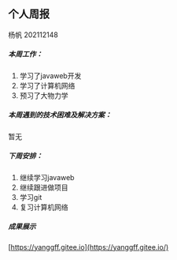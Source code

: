 ## 个人周报

杨帆 202112148

##### 本周工作：

1. 学习了javaweb开发
2. 学习了计算机网络
3. 预习了大物力学

##### 本周遇到的技术困难及解决方案：

暂无

##### 下周安排：

1. 继续学习javaweb
2. 继续跟进做项目
3. 学习git
4. 复习计算机网络

##### 成果展示

 [https://yanggff.gitee.io](https://yanggff.gitee.io/)